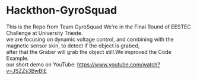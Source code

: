 # Hackthon-GyroSquad
This is the Repo from Team GyroSquad
We're in the Final Round of EESTEC Challenge at University Trieste.<br>
we are focusing on dynamic voltage control, and combining with the magnetic sensor skin, to detect if the object is grabed,<br>
after that the Graber will grab the object still.We improved the Code Example.<br>
our short demo on YouTube: https://www.youtube.com/watch?v=JSZZs3BwBIE
